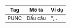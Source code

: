 # 

| Tag  | Mô tả           | Ví dụ    |
|------|-----------------|----------|
| PUNC | Dấu câu         | ", .     |


